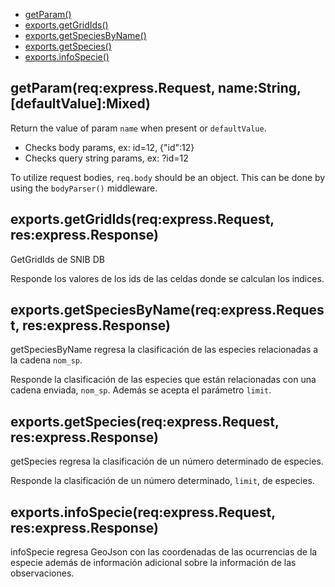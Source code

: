   - [getParam()](#getparamreqexpressrequestnamestringdefaultvaluemixed)
  - [exports.getGridIds()](#exportsgetgrididsreqexpressrequestresexpressresponse)
  - [exports.getSpeciesByName()](#exportsgetspeciesbynamereqexpressrequestresexpressresponse)
  - [exports.getSpecies()](#exportsgetspeciesreqexpressrequestresexpressresponse)
  - [exports.infoSpecie()](#exportsinfospeciereqexpressrequestresexpressresponse)

## getParam(req:express.Request, name:String, [defaultValue]:Mixed)

  Return the value of param `name` when present or `defaultValue`.
  
   - Checks body params, ex: id=12, {"id":12}
   - Checks query string params, ex: ?id=12
  
  To utilize request bodies, `req.body`
  should be an object. This can be done by using
  the `bodyParser()` middleware.

## exports.getGridIds(req:express.Request, res:express.Response)

  GetGridIds de SNIB DB
  
  Responde los valores de los ids de las celdas donde se calculan
  los indices.

## exports.getSpeciesByName(req:express.Request, res:express.Response)

  getSpeciesByName regresa la clasificación de las especies relacionadas
  a la cadena `nom_sp`. 
  
  Responde la clasificación de las especies que están relacionadas con 
  una cadena enviada, `nom_sp`. Además se acepta el parámetro `limit`.

## exports.getSpecies(req:express.Request, res:express.Response)

  getSpecies regresa la clasificación de un número determinado de especies. 
  
  Responde la clasificación de un número determinado, `limit`, de especies.

## exports.infoSpecie(req:express.Request, res:express.Response)

  infoSpecie regresa GeoJson con las coordenadas de las ocurrencias de la
  especie además de información adicional sobre la información de las 
  observaciones.
